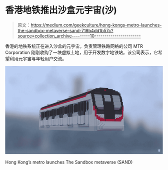 # 香港地铁推出沙盒元宇宙(沙)

> 原文：<https://medium.com/geekculture/hong-kongs-metro-launches-the-sandbox-metaverse-sand-718b4dd1b57c?source=collection_archive---------10----------------------->

香港的地铁系统正在进入沙盒的元宇宙。负责管理铁路网络的公司 MTR Corporation 刚刚收购了一块虚拟土地，用于开发数字地铁站。该公司表示，它希望利用元宇宙与年轻用户交流。

![](img/d8160bf5099c2fbb859adbb1e660da34.png)

Hong Kong’s metro launches The Sandbox metaverse (SAND)